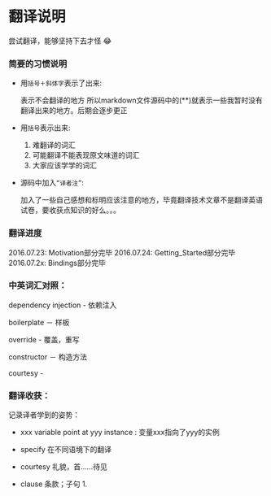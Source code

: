 # 翻译说明
尝试翻译，能够坚持下去才怪 😂

### 简要的习惯说明
- 用`括号＋斜体字`表示了出来: 

    表示不会翻译的地方
    所以markdown文件源码中的(**)就表示一些我暂时没有翻译出来的地方。后期会逐步更正

- 用`括号`表示出来: 
    1. 难翻译的词汇
    2. 可能翻译不能表现原文味道的词汇
    3. 大家应该学学的词汇

- 源码中加入`“译者注”`: 
    
    加入了一些自己感想和标明应该注意的地方，毕竟翻译技术文章不是翻译英语试卷，要收获点知识的好么。。。


### 翻译进度
2016.07.23: Motivation部分完毕
2016.07.24: Getting_Started部分完毕
2016.07.2x: Bindings部分完毕



### 中英词汇对照：

dependency injection - 依赖注入

boilerplate － 样板

override - 覆盖，重写

constructor － 构造方法

courtesy - 

### 翻译收获：
记录译者学到的姿势：

* xxx variable point at yyy instance : 变量xxx指向了yyy的实例

* specify 在不同语境下的翻译

* courtesy 礼貌，首……待见

* clause 条款；子句
    1. 

